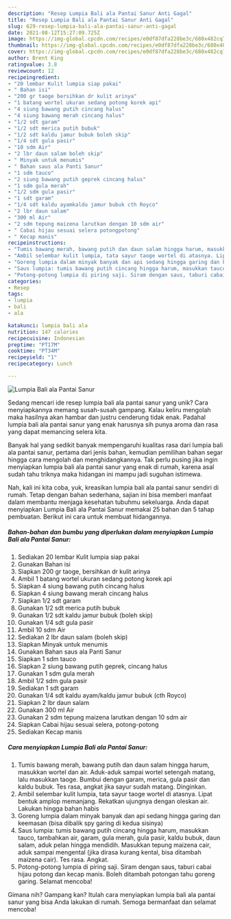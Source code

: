 ```yaml
---
description: "Resep Lumpia Bali ala Pantai Sanur Anti Gagal"
title: "Resep Lumpia Bali ala Pantai Sanur Anti Gagal"
slug: 629-resep-lumpia-bali-ala-pantai-sanur-anti-gagal
date: 2021-08-12T15:27:09.725Z
image: https://img-global.cpcdn.com/recipes/e0df87dfa228be3c/680x482cq70/lumpia-bali-ala-pantai-sanur-foto-resep-utama.jpg
thumbnail: https://img-global.cpcdn.com/recipes/e0df87dfa228be3c/680x482cq70/lumpia-bali-ala-pantai-sanur-foto-resep-utama.jpg
cover: https://img-global.cpcdn.com/recipes/e0df87dfa228be3c/680x482cq70/lumpia-bali-ala-pantai-sanur-foto-resep-utama.jpg
author: Brent King
ratingvalue: 3.8
reviewcount: 12
recipeingredient:
- "20 lembar Kulit lumpia siap pakai"
- " Bahan isi"
- "200 gr taoge bersihkan dr kulit arinya"
- "1 batang wortel ukuran sedang potong korek api"
- "4 siung bawang putih cincang halus"
- "4 siung bawang merah cincang halus"
- "1/2 sdt garam"
- "1/2 sdt merica putih bubuk"
- "1/2 sdt kaldu jamur bubuk boleh skip"
- "1/4 sdt gula pasir"
- "10 sdm Air"
- "2 lbr daun salam boleh skip"
- " Minyak untuk menumis"
- " Bahan saus ala Panti Sanur"
- "1 sdm tauco"
- "2 siung bawang putih geprek cincang halus"
- "1 sdm gula merah"
- "1/2 sdm gula pasir"
- "1 sdt garam"
- "1/4 sdt kaldu ayamkaldu jamur bubuk cth Royco"
- "2 lbr daun salam"
- "300 ml Air"
- "2 sdm tepung maizena larutkan dengan 10 sdm air"
- " Cabai hijau sesuai selera potongpotong"
- " Kecap manis"
recipeinstructions:
- "Tumis bawang merah, bawang putih dan daun salam hingga harum, masukkan wortel dan air. Aduk-aduk sampai wortel setengah matang, lalu masukkan taoge. Bumbui dengan garam, merica, gula pasir dan kaldu bubuk. Tes rasa, angkat jika sayur sudah matang. Dinginkan."
- "Ambil selembar kulit lumpia, tata sayur taoge wortel di atasnya. Lipat bentuk amplop memanjang. Rekatkan ujungnya dengan oleskan air. Lakukan hingga bahan habis"
- "Goreng lumpia dalam minyak banyak dan api sedang hingga garing dan keemasan (bisa dibalik spy garing di kedua sisinya)"
- "Saus lumpia: tumis bawang putih cincang hingga harum, masukkan tauco, tambahkan air, garam, gula merah, gula pasir, kaldu bubuk, daun salam, aduk pelan hingga mendidih. Masukkan tepung maizena cair, aduk sampai mengental (jika dirasa kurang kental, bisa ditambah maizena cair). Tes rasa. Angkat."
- "Potong-potong lumpia di piring saji. Siram dengan saus, taburi cabai hijau potong dan kecap manis. Boleh ditambah potongan tahu goreng garing. Selamat mencoba!"
categories:
- Resep
tags:
- lumpia
- bali
- ala

katakunci: lumpia bali ala 
nutrition: 147 calories
recipecuisine: Indonesian
preptime: "PT17M"
cooktime: "PT34M"
recipeyield: "1"
recipecategory: Lunch

---
```



![Lumpia Bali ala Pantai Sanur](https://img-global.cpcdn.com/recipes/e0df87dfa228be3c/680x482cq70/lumpia-bali-ala-pantai-sanur-foto-resep-utama.jpg)

Sedang mencari ide resep lumpia bali ala pantai sanur yang unik? Cara menyiapkannya memang susah-susah gampang. Kalau keliru mengolah maka hasilnya akan hambar dan justru cenderung tidak enak. Padahal lumpia bali ala pantai sanur yang enak harusnya sih punya aroma dan rasa yang dapat memancing selera kita.



Banyak hal yang sedikit banyak mempengaruhi kualitas rasa dari lumpia bali ala pantai sanur, pertama dari jenis bahan, kemudian pemilihan bahan segar hingga cara mengolah dan menghidangkannya. Tak perlu pusing jika ingin menyiapkan lumpia bali ala pantai sanur yang enak di rumah, karena asal sudah tahu triknya maka hidangan ini mampu jadi suguhan istimewa.


Nah, kali ini kita coba, yuk, kreasikan lumpia bali ala pantai sanur sendiri di rumah. Tetap dengan bahan sederhana, sajian ini bisa memberi manfaat dalam membantu menjaga kesehatan tubuhmu sekeluarga. Anda dapat menyiapkan Lumpia Bali ala Pantai Sanur memakai 25 bahan dan 5 tahap pembuatan. Berikut ini cara untuk membuat hidangannya.

<!--inarticleads1-->

##### Bahan-bahan dan bumbu yang diperlukan dalam menyiapkan Lumpia Bali ala Pantai Sanur:

1. Sediakan 20 lembar Kulit lumpia siap pakai
1. Gunakan  Bahan isi
1. Siapkan 200 gr taoge, bersihkan dr kulit arinya
1. Ambil 1 batang wortel ukuran sedang potong korek api
1. Siapkan 4 siung bawang putih cincang halus
1. Siapkan 4 siung bawang merah cincang halus
1. Siapkan 1/2 sdt garam
1. Gunakan 1/2 sdt merica putih bubuk
1. Gunakan 1/2 sdt kaldu jamur bubuk (boleh skip)
1. Gunakan 1/4 sdt gula pasir
1. Ambil 10 sdm Air
1. Sediakan 2 lbr daun salam (boleh skip)
1. Siapkan  Minyak untuk menumis
1. Gunakan  Bahan saus ala Panti Sanur
1. Siapkan 1 sdm tauco
1. Siapkan 2 siung bawang putih geprek, cincang halus
1. Gunakan 1 sdm gula merah
1. Ambil 1/2 sdm gula pasir
1. Sediakan 1 sdt garam
1. Gunakan 1/4 sdt kaldu ayam/kaldu jamur bubuk (cth Royco)
1. Siapkan 2 lbr daun salam
1. Gunakan 300 ml Air
1. Gunakan 2 sdm tepung maizena larutkan dengan 10 sdm air
1. Siapkan  Cabai hijau sesuai selera, potong-potong
1. Sediakan  Kecap manis




<!--inarticleads2-->

##### Cara menyiapkan Lumpia Bali ala Pantai Sanur:

1. Tumis bawang merah, bawang putih dan daun salam hingga harum, masukkan wortel dan air. Aduk-aduk sampai wortel setengah matang, lalu masukkan taoge. Bumbui dengan garam, merica, gula pasir dan kaldu bubuk. Tes rasa, angkat jika sayur sudah matang. Dinginkan.
1. Ambil selembar kulit lumpia, tata sayur taoge wortel di atasnya. Lipat bentuk amplop memanjang. Rekatkan ujungnya dengan oleskan air. Lakukan hingga bahan habis
1. Goreng lumpia dalam minyak banyak dan api sedang hingga garing dan keemasan (bisa dibalik spy garing di kedua sisinya)
1. Saus lumpia: tumis bawang putih cincang hingga harum, masukkan tauco, tambahkan air, garam, gula merah, gula pasir, kaldu bubuk, daun salam, aduk pelan hingga mendidih. Masukkan tepung maizena cair, aduk sampai mengental (jika dirasa kurang kental, bisa ditambah maizena cair). Tes rasa. Angkat.
1. Potong-potong lumpia di piring saji. Siram dengan saus, taburi cabai hijau potong dan kecap manis. Boleh ditambah potongan tahu goreng garing. Selamat mencoba!




Gimana nih? Gampang kan? Itulah cara menyiapkan lumpia bali ala pantai sanur yang bisa Anda lakukan di rumah. Semoga bermanfaat dan selamat mencoba!
